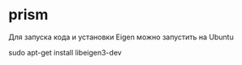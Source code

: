 # prism

Для запуска кода и установки Eigen можно запустить на Ubuntu

sudo apt-get install libeigen3-dev
